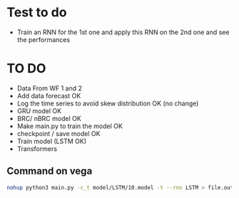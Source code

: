 # Test to do

- Train an RNN for the 1st one and apply this RNN on the 2nd one and see the performances



# TO DO

- Data From WF 1 and 2
- Add data forecast OK
- Log the time series to avoid skew distribution OK (no change)
- GRU model OK
- BRC/ nBRC model OK
- Make main.py to train the model OK
- checkpoint / save model OK 
- Train model (LSTM OK)
- Transformers

## Command on vega

```bash
nohup python3 main.py -c_t model/LSTM/10.model -t --rnn LSTM > file.out 2> err.log &
```



